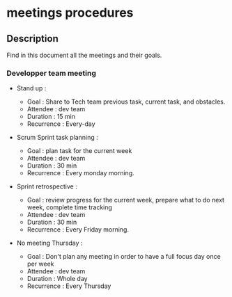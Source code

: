 # meetings procedures

## Description

Find in this document all the meetings and their goals.

### Developper team meeting

- Stand up :
    - Goal : Share to Tech team previous task, current task, and obstacles.
    - Attendee : dev team
    - Duration : 15 min
    - Recurrence : Every-day

- Scrum Sprint task planning :
    - Goal : plan task for the current week
    - Attendee : dev team
    - Duration : 30 min
    - Recurrence : Every monday morning.

- Sprint retrospective :
    - Goal : review progress for the current week, prepare what to do next week, complete time tracking
    - Attendee : dev team
    - Duration : 30 min
    - Recurrence : Every Friday morning.

- No meeting Thursday :
    - Goal : Don't plan any meeting in order to have a full focus day once per week
    - Attendee : dev team
    - Duration : Whole day
    - Recurrence : Every Thursday